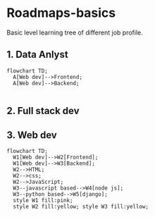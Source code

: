 # Roadmaps-basics
Basic level learning tree of different job profile.

## 1. Data Anlyst
```mermaid
flowchart TD;
  A[Web dev]-->Frontend;
  A[Web dev]-->Backend;
  
```

## 2. Full stack dev

## 3. Web dev
```mermaid
flowchart TD;
  W1[Web dev]-->W2[Frontend];
  W1[Web dev]-->W3[Backend];
  W2-->HTML;
  W2-->css;
  W2-->JavaScript;
  W3--javascript based-->W4[node js];
  W3--python based-->W5[django];
  style W1 fill:pink;
  style W2 fill:yellow; style W3 fill:yellow;
  
```
